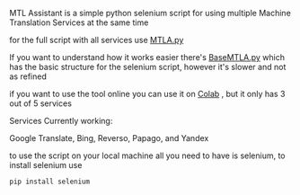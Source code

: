 MTL Assistant is a simple python selenium script for using multiple Machine Translation Services at the same time

for the full script with all services use [MTLA.py](https://github.com/Morasami/MTLAssistant/blob/main/MTLA.py)

If you want to understand how it works easier there's [BaseMTLA.py](https://github.com/Morasami/MTLAssistant/blob/main/BaseMTLA.py) which has the basic structure for the selenium script, however it's slower and not as refined

if you want to use the tool online you can use it on [Colab](https://colab.research.google.com/drive/1a_DkUNB6S7x_UYB7XbOFB7TpdQW8QK_y?usp=sharing) , but it only has 3 out of 5 services

Services Currently working:

Google Translate,
Bing,
Reverso,
Papago,
and Yandex

to use the script on your local machine all you need to have is selenium, to install selenium use

```
pip install selenium
```
